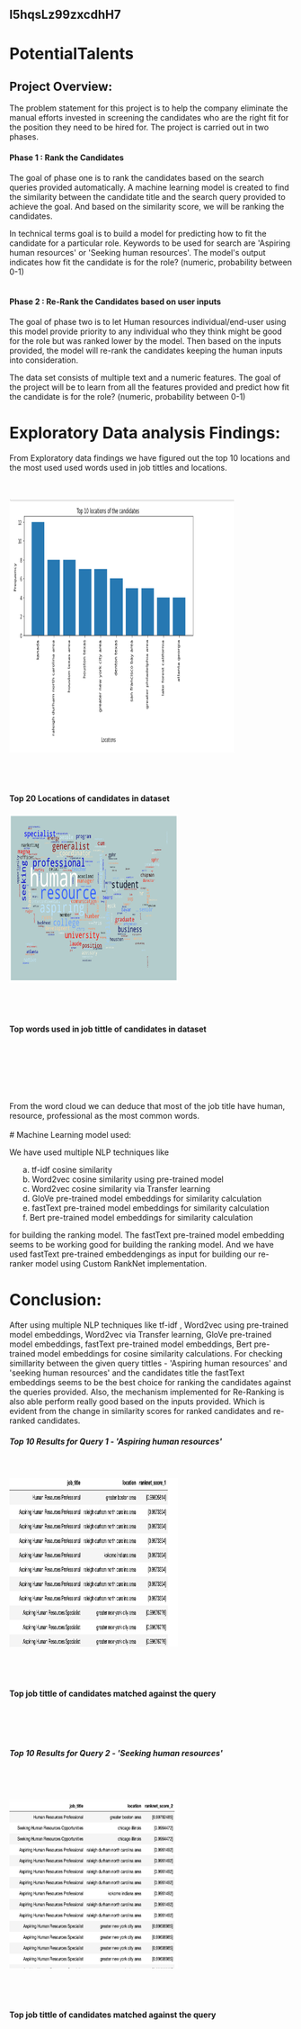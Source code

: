## l5hqsLz99zxcdhH7

# PotentialTalents

## Project Overview:
The problem statement for this project is to help the company eliminate the manual efforts invested in screening the candidates who are the right fit for the position they need to be hired for. The project is carried out in two phases. 
<br>
#### Phase 1 : Rank the Candidates
The goal of phase one is to rank the candidates based on the search queries provided automatically.
A machine learning model is created to find the similarity between the candidate title and the search query provided to achieve the goal. And based on the similarity score, we will be ranking the candidates.<br>

In technical terms goal is to build a model for predicting how to fit the candidate for a particular role. Keywords to be used for search are 'Aspiring human resources' or 'Seeking human resources'. The model's output indicates how fit the candidate is for the role? (numeric, probability between 0-1)<br>
<br>

#### Phase 2 : Re-Rank the Candidates based on user inputs
The goal of phase two is to let Human resources individual/end-user using this model provide priority to any individual who they think might be good for the role but was ranked lower by the model. Then based on the inputs provided, the model will re-rank the candidates keeping the human inputs into consideration. 

The data set consists of multiple text and a numeric features. The goal of the project will be to learn from all the features provided and predict  how fit the candidate is for the role? (numeric, probability between 0-1)

# Exploratory Data analysis Findings:
From Exploratory data findings we have figured out the top 10 locations and the most used used words used in job tittles and locations. 
<br />
<br />
<br />
<div> 
    <div align="left"> <img src="Top10Locations.png" width="400" height="450"> </div>
    <div> <p align="right"> <h4> <br/> <br/> <br/> Top 20 Locations of candidates in dataset </h4> </p> </div>
    <div align="left"> <img src="WordCloudImageTitle.png" width="300" height="300"> </div>
    <div> <p align="right"><h4><br><br><br>Top words used in job tittle of candidates in dataset </h4></p> </div>
</div>
<br />
<br />
<br />
<br />
<br />
<br />
From the word cloud we can deduce that most of the job title have human, resource, professional as the most common words.
<br />
<br />
# Machine Learning model used:

We have used multiple NLP techniques like <br>
<ol>
     a. tf-idf cosine similarity<br>
     b. Word2vec cosine similarity using pre-trained model<br>
     c. Word2vec cosine similarity via Transfer learning<br>
     d. GloVe pre-trained model embeddings for similarity calculation<br>
     e. fastText pre-trained model embeddings for similarity calculation<br>
     f. Bert pre-trained model embeddings for similarity calculation<br>
</ol>
for building the ranking model. The fastText pre-trained model embedding seems to be working good for building the ranking model. 
And we have used fastText pre-trained embeddengings as input for building our re-ranker model using Custom RankNet implementation.

# Conclusion:

After using multiple NLP techniques like tf-idf , Word2vec using pre-trained model embeddings, Word2vec via Transfer learning, GloVe pre-trained model embeddings, fastText pre-trained model embeddings, Bert pre-trained model embeddings for cosine similarity calculations.
For checking simillarity between the given query tittles - 'Aspiring human resources' and 'seeking human resources' and the candidates title the fastText embeddings seems to be the best choice for ranking the candidates against the queries provided. Also, the mechanism implemented for Re-Ranking is also able perform really good based on the inputs provided. Which is evident from the change in similarity scores for ranked candidates and re-ranked candidates.

##### Top 10 Results for Query 1 - 'Aspiring human resources' 
<br/>
<br/>
<div> 
    <div align="left"><img src="TopCandidatesQuery1.png" width="300" height="300">
    </div>
    <div >
        <p align="right"> <h4> <br><br><br>Top job tittle of candidates matched against the query </h4> </p>
    </div>
</div>
<br/>
<br/>
<br/>


##### Top 10 Results for Query 2 - 'Seeking human resources'

<br/>
<br/>
<br/>
<div> 
    <div align="left"><img src="TopCandidatesQuery2.png" width="300" height="300">
    </div>
    <div >
        <p align="right"><h4><br><br><br>Top job tittle of candidates matched against the query  </h4> </p>
    </div>
</div>

